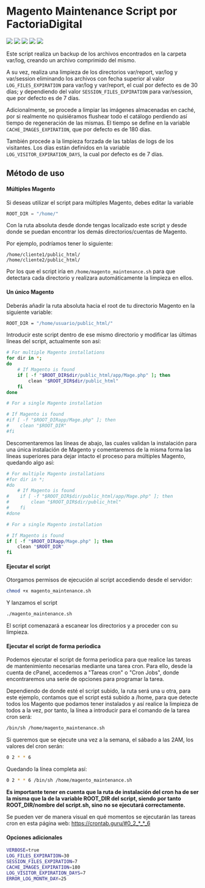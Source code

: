 
# Magento Maintenance Script por FactoriaDigital
![](https://img.shields.io/github/stars/factoriadigital/magento-maintenance-script.svg) ![](https://img.shields.io/github/forks/factoriadigital/magento-maintenance-script.svg) ![](https://img.shields.io/github/tag/factoriadigital/magento-maintenance-script.svg) ![](https://img.shields.io/github/release/factoriadigital/magento-maintenance-script.svg) ![](https://img.shields.io/github/issues/factoriadigital/magento-maintenance-script.svg) 

Este script realiza un backup de los archivos encontrados en la carpeta var/log, creando un archivo comprimido del mismo. 

A su vez, realiza una limpieza de los directorios var/report, var/log y var/session eliminando los archivos con fecha superior al valor `LOG_FILES_EXPIRATION` para var/log y var/report, el cual por defecto es de 30 días; y dependiendo del valor `SESSION_FILES_EXPIRATION` para var/session, que por defecto es de 7 días.

Adicionalmente, se procede a limpiar las imágenes almacenadas en caché, por si realmente no quisiéramos flushear todo el catálogo perdiendo así tiempo de regeneración de las mismas. El tiempo se define en la variable `CACHE_IMAGES_EXPIRATION`, que por defecto es de 180 días.

También procede a la limpieza forzada de las tablas de logs de los visitantes. Los días están definidos en la variable `LOG_VISITOR_EXPIRATION_DAYS`, la cual por defecto es de 7 días.

## Método de uso

#### Múltiples Magento
Si deseas utilizar el script para múltiples Magento, debes editar la variable
```javascript
ROOT_DIR = "/home/"
```
Con la ruta absoluta desde donde tengas localizado este script y desde donde se puedan encontrar los demás directorios/cuentas de Magento. 

Por ejemplo, podríamos tener lo siguiente:

```
/home/cliente1/public_html/
/home/cliente2/public_html/
```

Por los que el script iría en `/home/magento_maintenance.sh` para que detectara cada directorio y realizara automáticamente la limpieza en ellos.

#### Un único Magento

Deberás añadir la ruta absoluta hacia el root de tu directorio Magento en la siguiente variable:
```bash
ROOT_DIR = "/home/usuario/public_html/"
```
Introducir este script dentro de ese mismo directorio y modificar las últimas líneas del script, actualmente son así:
```bash
# For multiple Magento installations
for dir in *;
do
    # If Magento is found
    if [ -f "$ROOT_DIR$dir/public_html/app/Mage.php" ]; then    
        clean "$ROOT_DIR$dir/public_html"
    fi
done

# For a single Magento installation

# If Magento is found
#if [ -f "$ROOT_DIRapp/Mage.php" ]; then    
#    clean "$ROOT_DIR"
#fi
```
Descomentaremos las líneas de abajo, las cuales validan la instalación para una única instalación de Magento y comentaremos de la misma forma las líneas superiores para dejar intacto el proceso para múltiples Magento, quedando algo así:

```bash
# For multiple Magento installations
#for dir in *;
#do
    # If Magento is found
#    if [ -f "$ROOT_DIR$dir/public_html/app/Mage.php" ]; then    
#        clean "$ROOT_DIR$dir/public_html"
#    fi
#done

# For a single Magento installation

# If Magento is found
if [ -f "$ROOT_DIRapp/Mage.php" ]; then    
    clean "$ROOT_DIR"
fi
```
#### Ejecutar el script

Otorgamos permisos de ejecución al script accediendo desde el servidor:
```bash
chmod +x magento_maintenance.sh
```
Y lanzamos el script 
```bash
./magento_maintenance.sh
```
El script comenazará a escanear los directorios y a proceder con su limpieza.

#### Ejecutar el script de forma periodica

Podemos ejecutar el script de forma periodica para que realice las tareas de mantenimiento necesarias mediante una tarea cron. 
Para ello, desde la cuenta de cPanel, accedemos a "Tareas cron" o "Cron Jobs", donde encontraremos una serie de opciones para programar la tarea.

Dependiendo de donde esté el script subido, la ruta será una u otra, para este ejemplo, contamos que el script está subido a /home, para que detecte todos los Magento que podamos tener instalados y así realice la limpieza de todos a la vez, por tanto, la línea a introducir para el comando de la tarea cron será:

```bash
/bin/sh /home/magento_maintenance.sh
```

Si queremos que se ejecute una vez a la semana, el sábado a las 2AM, los valores del cron serán:

```bash
0 2 * * 6
```

Quedando la línea completa así:

```bash
0 2 * * 6 /bin/sh /home/magento_maintenance.sh
```

**Es importante tener en cuenta que la ruta de instalación del cron ha de ser la misma que la de la variable ROOT_DIR del script, siendo por tanto ROOT_DIR/nombre del script.sh, sino no se ejecutará correctamente.**

Se pueden ver de manera visual en qué momentos se ejecutarán las tareas cron en esta página web: https://crontab.guru/#0_2_*_*_6

#### Opciones adicionales
```bash 
VERBOSE=true
LOG_FILES_EXPIRATION=30
SESSION_FILES_EXPIRATION=7
CACHE_IMAGES_EXPIRATION=180
LOG_VISITOR_EXPIRATION_DAYS=7
ERROR_LOG_MONTH_DAY=25
```
